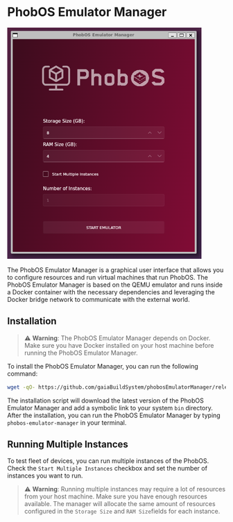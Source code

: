 # PhobOS Emulator Manager

![alt text](.doc/screenshot.png)

The PhobOS Emulator Manager is a graphical user interface that allows you to configure resources and run virtual machines that run PhobOS. The PhobOS Emulator Manager is based on the QEMU emulator and runs inside a Docker container with the necessary dependencies and leveraging the Docker bridge network to communicate with the external world.

## Installation

> ⚠️ **Warning**: The PhobOS Emulator Manager depends on Docker. Make sure you have Docker installed on your host machine before running the PhobOS Emulator Manager.

To install the PhobOS Emulator Manager, you can run the following command:

```bash
wget -qO- https://github.com/gaiaBuildSystem/phobosEmulatorManager/releases/latest/download/install.sh  | bash
```

The installation script will download the latest version of the PhobOS Emulator Manager and add a symbolic link to your system `bin` directory. After the installation, you can run the PhobOS Emulator Manager by typing `phobos-emulator-manager` in your terminal.

## Running Multiple Instances

To test fleet of devices, you can run multiple instances of the PhobOS. Check the `Start Multiple Instances` checkbox and set the number of instances you want to run.

> ⚠️ **Warning**: Running multiple instances may require a lot of resources from your host machine. Make sure you have enough resources available. The manager will allocate the same amount of resources configured in the `Storage Size` and `RAM Size`fields for each instance.
